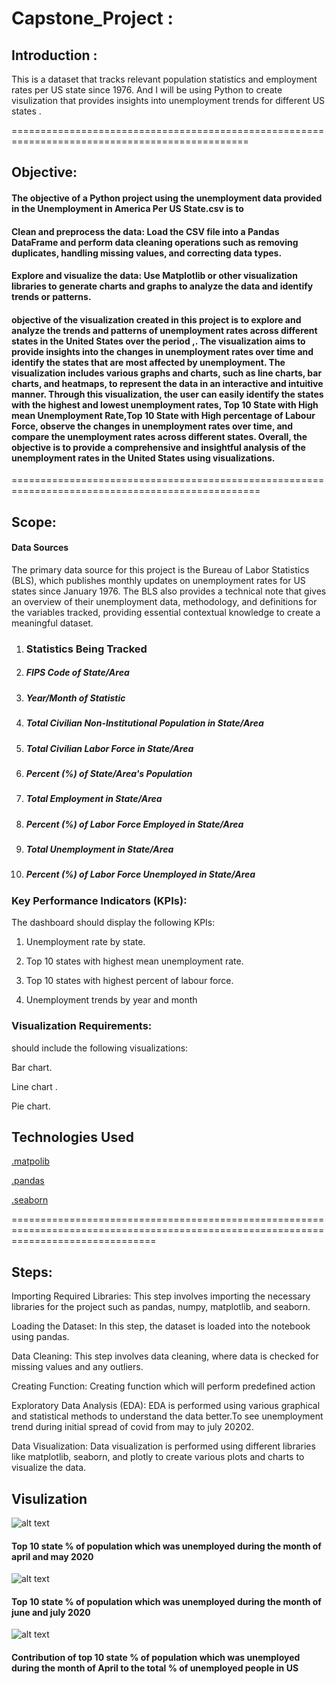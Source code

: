 # Capstone_Project :

## Introduction :
This is a dataset that tracks relevant population statistics and employment rates per US state since 1976. And I will be using Python to create visulization that provides insights into unemployment trends for different US states .



===============================================================================================

## Objective:

#### The objective of a Python project using the unemployment data provided in the Unemployment in America Per US State.csv is to

#### Clean and preprocess the data: Load the CSV file into a Pandas DataFrame and perform data cleaning operations such as removing duplicates, handling missing values, and correcting data types.

#### Explore and visualize the data: Use Matplotlib or other visualization libraries to generate charts and graphs to analyze the data and identify trends or patterns.

#### objective of the visualization created in this project is to explore and analyze the trends and patterns of unemployment rates across different states in the United States over the period ,. The visualization aims to provide insights into the changes in unemployment rates over time and identify the states that are most affected by unemployment. The visualization includes various graphs and charts, such as line charts, bar charts, and heatmaps, to represent the data in an interactive and intuitive manner. Through this visualization, the user can easily identify the states with the highest and lowest unemployment rates, Top 10 State with High mean Unemployment Rate,Top 10 State with High percentage of Labour Force, observe the changes in unemployment rates over time, and compare the unemployment rates across different states. Overall, the objective is to provide a comprehensive and insightful analysis of the unemployment rates in the United States using visualizations.
=================================================================================================
## Scope:

#### Data Sources

The primary data source for this project is the Bureau of Labor Statistics (BLS), which publishes monthly updates on unemployment rates for US states since January 1976. The BLS also provides a technical note that gives an overview of their unemployment data, methodology, and definitions for the variables tracked, providing essential contextual knowledge to create a meaningful dataset.

1. ### Statistics Being Tracked
 
2. ##### FIPS Code of State/Area

3. ##### Year/Month of Statistic

4. ##### Total Civilian Non-Institutional Population in State/Area

5. ##### Total Civilian Labor Force in State/Area

6. ##### Percent (%) of State/Area's Population

7. ##### Total Employment in State/Area

8. ##### Percent (%) of Labor Force Employed in State/Area

9. ##### Total Unemployment in State/Area

10. ##### Percent (%) of Labor Force Unemployed in State/Area

### Key Performance Indicators (KPIs): 

The dashboard should display the following KPIs:

1. Unemployment rate by state.

2. Top 10 states with highest mean unemployment rate.

3. Top 10 states with highest percent of labour force.

4. Unemployment trends by year and month

### Visualization Requirements:
should include the following visualizations:

Bar chart.

Line chart .

Pie chart.

## Technologies Used

[.matpolib](https://matplotlib.org/)  

[.pandas](https://pandas.pydata.org/)

[.seaborn](https://seaborn.pydata.org/)

=====================================================================================================================================

## Steps:

 Importing Required Libraries: This step involves importing the necessary libraries for the project such as pandas, numpy, matplotlib, and seaborn.

 Loading the Dataset: In this step, the dataset is loaded into the notebook using pandas.

  Data Cleaning: This step involves data cleaning, where data is checked for missing values and any outliers.
  
  Creating Function: Creating function which will perform predefined action

 Exploratory Data Analysis (EDA): EDA is performed using various graphical and statistical methods to understand the data better.To see unemployment trend during initial spread of covid from may to july 20202.

 Data Visualization: Data visualization is performed using different libraries like matplotlib, seaborn, and plotly to create various plots and charts to visualize the data.


## Visulization

![alt text](https://github.com/Kingm11/Capstone_Project/blob/main/visulization%20using%20python/Screenshot%202023-04-19%20031354.png)
#### Top 10 state % of population which was unemployed during the month of  april and may 2020
![alt text](https://github.com/Kingm11/Capstone_Project/blob/main/visulization%20using%20python/Screenshot%202023-04-19%20031432.png)
#### Top 10 state % of population which was unemployed during the month of  june and july 2020
![alt text](https://github.com/Kingm11/Capstone_Project/blob/main/visulization%20using%20python/Screenshot%202023-04-19%20031512.png)
#### Contribution of top 10 state % of population which was unemployed during the month of  April to the total % of unemployed people in US




